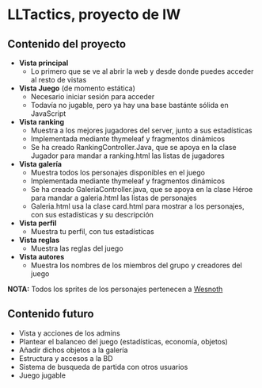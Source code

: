 # LLTactics, proyecto de IW

## Contenido del proyecto
- **Vista principal**
  * Lo primero que se ve al abrir la web y desde donde puedes acceder al resto de vistas
- **Vista Juego** (de momento estática)
  * Necesario iniciar sesión para acceder
  * Todavía no jugable, pero ya hay una base bastánte sólida en JavaScript
- **Vista ranking**
  * Muestra a los mejores jugadores del server, junto a sus estadísticas
  * Implementada mediante thymeleaf y fragmentos dinámicos
  * Se ha creado RankingController.Java, que se apoya en la clase Jugador para mandar a ranking.html las listas de jugadores
- **Vista galería**
  * Muestra todos los personajes disponibles en el juego
  * Implementada mediante thymeleaf y fragmentos dinámicos
  * Se ha creado GaleríaController.java, que se apoya en la clase Héroe para mandar a galeria.html las listas de personajes
  * Galeria.html usa la clase card.html para mostrar a los personajes, con sus estadísticas y su descripción 
- **Vista perfil**
  * Muestra tu perfil, con tus estadísticas
- **Vista reglas**
  * Muestra las reglas del juego 
- **Vista autores**
  * Muestra los nombres de los miembros del grupo y creadores del juego

**NOTA:** Todos los sprites de los personajes pertenecen a [Wesnoth](https://github.com/wesnoth/wesnoth/blob/master/data/core/images/units/human-loyalists/paladin/paladin-breeze-s-1.png)

## Contenido futuro
- Vista y acciones de los admins
- Plantear el balanceo del juego (estadísticas, economía, objetos)
- Añadir dichos objetos a la galería
- Estructura y accesos a la BD
- Sistema de busqueda de partida con otros usuarios
- Juego jugable
